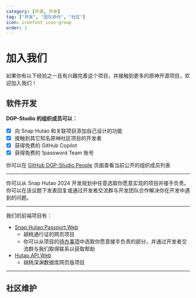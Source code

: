 ```yaml
---
category: [开源, 开发]
tag: ["开发", "团队协作", "社区"]
icon: iconfont icon-group
order: 1
---
```


# 加入我们

如果你有以下经验之一且有兴趣完善这个项目，并接触到更多的原神开源项目，欢迎加入我们！

## 软件开发

**DGP-Studio 的组织成员可以：**

- [x] 向 Snap Hutao 和关联项目添加自己设计的功能
- [x] 接触到其它知名原神社区项目的开发者
- [x] 获得免费的 GitHub Copilot
- [x] 获得免费的 1password Team 账号

你可以在 [GitHub DGP-Studio People](https://github.com/orgs/DGP-Studio/people) 页面查看当前公开的组织成员列表

---

<VPBanner
title="C# .NET 开发"
content="<b>负责内容</b>：<br>Snap Hutao 客户端和服务端的开发工作"
logo="/images/202312/C_sharp.svg"
:actions='[
{
text: "加入开发者交流群",
link:"http://qm.qq.com/cgi-bin/qm/qr?_wv=1027&k=XJPjE6ffuYPkZmXvujdP1ZDY2BqL8RDg&authKey=YHBYvW4KmPUpPjGwYwGduG7ZELhFIkd9QxLHuwBFmm4UvQH1ThWiv%2FKPgeckiqt4&noverify=0&group_code=982424236",
},
{
text: "Snap Hutao 2024 开发规划",
link: "https://github.com/DGP-Studio/Snap.Hutao/issues/1394",
type: "default",
},
]'
/>

你可以从 Snap Hutao 2024 开发规划中任意选取你愿意实现的项目并接手负责。你可以在该议题下发表回复或通过开发者交流群与开发团队合作解决你在开发中遇到的问题。

---

<VPBanner
title="网页前端开发"
content="<b>负责内容</b>：<br>胡桃深渊数据库网页版和胡桃通行证网页项目"
logo="/images/202401/javascript.svg"
:actions='[
{
text: "加入开发者交流群",
link:"http://qm.qq.com/cgi-bin/qm/qr?_wv=1027&k=XJPjE6ffuYPkZmXvujdP1ZDY2BqL8RDg&authKey=YHBYvW4KmPUpPjGwYwGduG7ZELhFIkd9QxLHuwBFmm4UvQH1ThWiv%2FKPgeckiqt4&noverify=0&group_code=982424236",
},
]'
/>

我们的前端项目有：

- [Snap.Hutao.Passport.Web](https://github.com/DGP-Studio/Snap.Hutao.Passport.Web)
  - 胡桃通行证的网页项目
  - 你可以从项目的[待办事项](https://github.com/DGP-Studio/Snap.Hutao.Passport.Web/issues/5)中选取你愿意接手负责的部分，并通过开发者交流群与我们取得联系以获取帮助
- [Hutao.API.Web](https://github.com/DGP-Studio/Hutao.API.Web)
  - 胡桃深渊数据库网页版项目

---

## 社区维护

<VPBanner
title="社区管理"
content="<b>负责内容：</b><br>维护社区秩序；收集社区中用户提出的问题并与开发团队合作以处理常见问题"
logo="/images/202312/community.svg"
:actions='[
{
text: "加入开发者交流群",
link:"http://qm.qq.com/cgi-bin/qm/qr?_wv=1027&k=XJPjE6ffuYPkZmXvujdP1ZDY2BqL8RDg&authKey=YHBYvW4KmPUpPjGwYwGduG7ZELhFIkd9QxLHuwBFmm4UvQH1ThWiv%2FKPgeckiqt4&noverify=0&group_code=982424236",
},
]'
/>

<VPBanner
title="文档维护"
content="<b>负责内容：</b><br>定期检查文档以更新过时的文档"
logo="/images/202312/documents.svg"
:actions='[
{
text: "加入开发者交流群",
link:"http://qm.qq.com/cgi-bin/qm/qr?_wv=1027&k=XJPjE6ffuYPkZmXvujdP1ZDY2BqL8RDg&authKey=YHBYvW4KmPUpPjGwYwGduG7ZELhFIkd9QxLHuwBFmm4UvQH1ThWiv%2FKPgeckiqt4&noverify=0&group_code=982424236",
},
{
text: "Snap Hutao 文档",
link: "https://github.com/DGP-Studio/Snap.Hutao.Docs",
type: "default",
},
]'
/>

<VPBanner
title="视频创作"
content="<b>负责内容：</b><br>Snap Hutao 软件宣传和教程视频的创作"
logo="/images/202312/video-editing.svg"
:actions='[
{
text: "加入开发者交流群",
link:"http://qm.qq.com/cgi-bin/qm/qr?_wv=1027&k=XJPjE6ffuYPkZmXvujdP1ZDY2BqL8RDg&authKey=YHBYvW4KmPUpPjGwYwGduG7ZELhFIkd9QxLHuwBFmm4UvQH1ThWiv%2FKPgeckiqt4&noverify=0&group_code=982424236",
},
]'
/>

